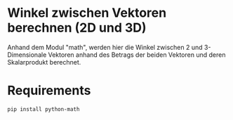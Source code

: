 # Winkel zwischen Vektoren berechnen (2D und 3D)
Anhand dem Modul "math", werden hier die Winkel zwischen 2 und 3-Dimensionale Vektoren anhand des Betrags der beiden Vektoren und deren Skalarprodukt berechnet.

# Requirements

    pip install python-math
